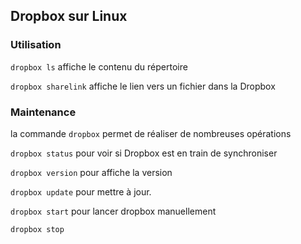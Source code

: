 ## Dropbox sur Linux

### Utilisation
`dropbox ls` affiche le contenu du répertoire

`dropbox sharelink` affiche le lien vers un fichier dans la Dropbox

### Maintenance
la commande `dropbox` permet de réaliser de nombreuses opérations

`dropbox status` pour voir si Dropbox est en train de synchroniser

`dropbox version` pour affiche la version

`dropbox update` pour mettre à jour.


`dropbox start` pour lancer dropbox manuellement

`dropbox stop` 